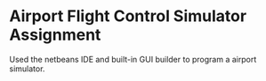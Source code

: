# Airport Flight Control Simulator Assignment
Used the netbeans IDE and built-in GUI builder to program a airport simulator.
